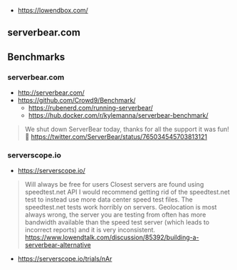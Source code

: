 - https://lowendbox.com/

## serverbear.com

## Benchmarks

### serverbear.com

- http://serverbear.com/
- https://github.com/Crowd9/Benchmark/
  - https://rubenerd.com/running-serverbear/
  - https://hub.docker.com/r/kylemanna/serverbear-benchmark/

> We shut down ServerBear today, thanks for all the support it was fun! 🐻
> https://twitter.com/ServerBear/status/765034545703813121

### serverscope.io

- https://serverscope.io/

> Will always be free for users
> Closest servers are found using speedtest.net API
> I would recommend getting rid of the speedtest.net test to instead use more data center speed test files.
> The speedtest.net tests work horribly on servers. Geolocation is most always wrong, the server you are testing from often has more bandwidth available than the speed test server (which leads to incorrect reports) and it is very inconsistent.
> https://www.lowendtalk.com/discussion/85392/building-a-serverbear-alternative

- https://serverscope.io/trials/nAr
